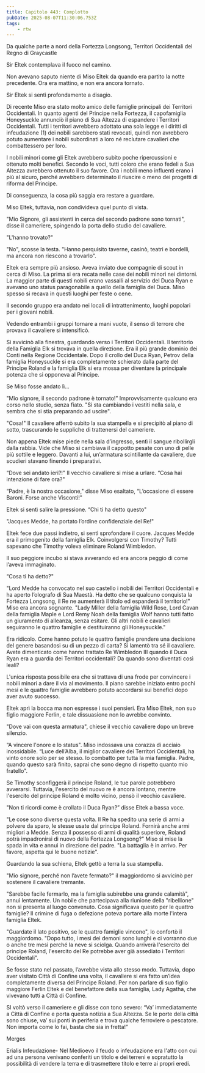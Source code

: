 ```yaml
---
title: Capitolo 443: Complotto
pubDate: 2025-08-07T11:30:06.753Z
tags:
    - rtw
---
```



Da qualche parte a nord della Fortezza Longsong, Territori Occidentali del Regno di Graycastle


Sir Eltek contemplava il fuoco nel camino.


Non avevano saputo niente di Miso Eltek da quando era partito la notte precedente. Ora era mattino, e non era ancora tornato.


Sir Eltek si sentì profondamente a disagio.


Di recente Miso era stato molto amico delle famiglie principali dei Territori Occidentali. In quanto agenti del Principe nella Fortezza, il capofamiglia Honeysuckle annunciò il piano di Sua Altezza di espandere i Territori Occidentali. Tutti i territori avrebbero adottato una sola legge e i diritti di infeudazione (1) dei nobili sarebbero stati revocati, quindi non avrebbero potuto aumentare i nobili subordinati a loro né reclutare cavalieri che combattessero per loro.


I nobili minori come gli Eltek avrebbero subito poche ripercussioni e ottenuto molti benefici. Secondo le voci, tutti coloro che erano fedeli a Sua Altezza avrebbero ottenuto il suo favore. Ora i nobili meno influenti erano i più al sicuro, perché avrebbero determinato il riuscire o meno dei progetti di riforma del Principe.


Di conseguenza, la cosa più saggia era restare a guardare.


Miso Eltek, tuttavia, non condivideva quel punto di vista.


"Mio Signore, gli assistenti in cerca del secondo padrone sono tornati", disse il cameriere, spingendo la porta dello studio del cavaliere.


"L'hanno trovato?"


"No", scosse la testa. "Hanno perquisito taverne, casinò, teatri e bordelli, ma ancora non riescono a trovarlo".


Eltek era sempre più ansioso. Aveva inviato due compagnie di scout in cerca di Miso. La prima si era recata nelle case dei nobili minori nei dintorni. La maggior parte di questi nobili erano vassalli al servizio del Duca Ryan e avevano uno status paragonabile a quello della famiglia del Duca. Miso spesso si recava in questi luoghi per feste o cene.


Il secondo gruppo era andato nei locali di intrattenimento, luoghi popolari per i giovani nobili.


Vedendo entrambi i gruppi tornare a mani vuote, il senso di terrore che provava il cavaliere si intensificò.


Si avvicinò alla finestra, guardando verso i Territori Occidentali. Il territorio della Famiglia Elk si trovava in quella direzione. Era il più grande dominio dei Conti nella Regione Occidentale. Dopo il crollo del Duca Ryan, Petrov della famiglia Honeysuckle si era completamente schierato dalla parte del Principe Roland e la famiglia Elk si era mossa per diventare la principale potenza che si opponeva al Principe.


Se Miso fosse andato lì…


"Mio signore, il secondo padrone è tornato!” Improvvisamente qualcuno era corso nello studio, senza fiato. "Si sta cambiando i vestiti nella sala, e sembra che si stia preparando ad uscire".


"Cosa!" Il cavaliere afferrò subito la sua stampella e si precipitò al piano di sotto, trascurando le suppliche di trattenersi del cameriere.


Non appena Eltek mise piede nella sala d’ingresso, sentì il sangue ribollirgli dalla rabbia. Vide che Miso si cambiava il cappotto pesate con uno di pelle più sottile e leggero. Davanti a lui, un’armatura scintillante da cavaliere, due scudieri stavano finendo i preparativi.


“Dove sei andato ieri?!" Il vecchio cavaliere si mise a urlare. “Cosa hai intenzione di fare ora?"


“Padre, è la nostra occasione," disse Miso esaltato, “L’occasione di essere Baroni. Forse anche Visconti!"


Eltek si sentì salire la pressione. “Chi ti ha detto questo"


"Jacques Medde, ha portato l’ordine confidenziale del Re!"


Eltek fece due passi indietro, si sentì sprofondare il cuore. Jacques Medde era il primogenito della famiglia Elk. Coinvolgersi con Timothy? Tutti sapevano che Timothy voleva eliminare Roland Wimbledon.


Il suo peggiore incubo si stava avverando ed era ancora peggio di come l’aveva immaginato.


“Cosa ti ha detto?"


"Lord Medde ha convocato nel suo castello i nobili dei Territori Occidentali e ha aperto l’olografo di Sua Maestà. Ha detto che se qualcuno conquista la Fortezza Longsong, il Re ne aumenterà il titolo ed espanderà il territorio!" Miso era ancora sognante. "Lady Miller della famiglia Wild Rose, Lord Cavan della famiglia Maple e Lord Remy Noah della famiglia Wolf hanno tutti fatto un giuramento di alleanza, senza esitare. Gli altri nobili e cavalieri seguiranno le quattro famiglie e destituiranno gli Honeysuckle."


Era ridicolo. Come hanno potuto le quattro famiglie prendere una decisione del genere basandosi su di un pezzo di carta? Si lamentò tra sé il cavaliere. Avete dimenticato come hanno trattato Re Wimbledon III quando il Duca Ryan era a guardia dei Territori occidentali? Da quando sono diventati così leali?


L'unica risposta possibile era che si trattava di una frode per convincere i nobili minori a dare il via al movimento. Il piano sarebbe iniziato entro pochi mesi e le quattro famiglie avrebbero potuto accordarsi sui benefici dopo aver avuto successo.


Eltek aprì la bocca ma non espresse i suoi pensieri. Era Miso Eltek, non suo figlio maggiore Ferlin, e tale dissuasione non lo avrebbe convinto.


"Dove vai con questa armatura", chiese il vecchio cavaliere dopo un breve silenzio.


“A vincere l'onore e lo status". Miso indossava una corazza di acciaio inossidabile. “Luce dell’Alba, il miglior cavaliere dei Territori Occidentali, ha vinto onore solo per se stesso. Io combatto per tutta la mia famiglia. Padre, quando questo sarà finito, saprai che sono degno di rispetto quanto mio fratello".


Se Timothy sconfiggerà il principe Roland, le tue parole potrebbero avverarsi. Tuttavia, l'esercito del nuovo re è ancora lontano, mentre l'esercito del principe Roland è molto vicino, pensò il vecchio cavaliere.


"Non ti ricordi come è crollato il Duca Ryan?” disse Eltek a bassa voce.


"Le cose sono diverse questa volta. Il Re ha spedito una serie di armi a polvere da sparo, le stesse usate dal principe Roland. Fornirà anche armi migliori a Medde. Senza il possesso di armi di qualità superiore, Roland potrà impadronirsi di nuovo della Fortezza Longsong?” Miso si mise la spada in vita e annuì in direzione del padre. "La battaglia è in arrivo. Per favore, aspetta qui le buone notizie".


Guardando la sua schiena, Eltek gettò a terra la sua stampella.


"Mio signore, perché non l’avete fermato?" il maggiordomo si avvicinò per sostenere il cavaliere tremante.


"Sarebbe facile fermarlo, ma la famiglia subirebbe una grande calamità", annuì lentamente. Un nobile che partecipava alla riunione della "ribellione" non si presenta al luogo convenuto. Cosa significava questo per le quattro famiglie? Il crimine di fuga o defezione poteva portare alla morte l'intera famiglia Eltek.


"Guardate il lato positivo, se le quattro famiglie vincono", lo confortò il maggiordomo. "Dopo tutto, i mesi dei demoni sono lunghi e ci vorranno due o anche tre mesi perché la neve si sciolga. Quando arriverà l'esercito del principe Roland, l'esercito del Re potrebbe aver già assediato i Territori Occidentali".


Se fosse stato nel passato, l’avrebbe vista allo stesso modo. Tuttavia, dopo aver visitato Città di Confine una volta, il cavaliere si era fatto un’idea completamente diversa del Principe Roland. Per non parlare di suo figlio maggiore Ferlin Eltek e del benefattore della sua famiglia, Lady Agatha, che vivevano tutti a Città di Confine.


SI voltò verso il cameriere e gli disse con tono severo: “Va’ immediatamente a Città di Confine e porta questa notizia a Sua Altezza. Se le porte della città sono chiuse, va’ sui ponti in periferia e trova qualche ferroviere o pescatore. Non importa come lo fai, basta che sia in fretta!”


Merges


 Erialis Infeudazione- Nel Medioevo il feudo o infeudazione era l'atto con cui ad una persona venivano conferiti un titolo e dei terreni e sopratutto la possibilità di vendere la terra e di trasmettere titolo e terre ai propri eredi.
                                


                                



